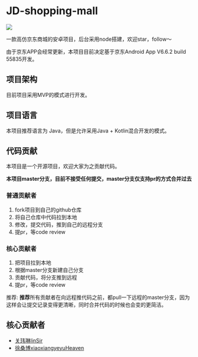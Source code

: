# JD-shopping-mall


![](https://travis-ci.org/linsir6/JD-shopping-mall.svg?branch=dev)

一款高仿京东商城的安卓项目，后台采用node搭建，欢迎star，follow～

由于京东APP会经常更新，本项目目前决定基于京东Android App V6.6.2 build 55835开发。


## 项目架构

目前项目采用MVP的模式进行开发。

## 项目语言

本项目推荐语言为 Java，但是允许采用Java + Kotlin混合开发的模式。



## 代码贡献

本项目是一个开源项目，欢迎大家为之贡献代码。

**本项目master分支，目前不接受任何提交，master分支仅支持pr的方式合并过去**

### 普通贡献者

1. fork项目到自己的github仓库
2. 将自己仓库中代码拉到本地
3. 修改，提交代码，推到自己的远程分支
4. 提pr，等code review


### 核心贡献者

1. 把项目拉到本地
2. 根据master分支新建自己分支
3. 贡献代码，将分支推到远程
4. 提pr，等code review

推荐: **推荐**所有贡献者在向远程推代码之前，都pull一下远程的master分支，因为这样会让提交记录变得更清晰，同时合并代码的时候也会变的更简洁。

## 核心贡献者

- [关玮琳linSir](http://linsir.top/)
- [徐桑博xiaoxiangyeyuHeaven](https://github.com/xiaoxiangyeyuHeaven)
